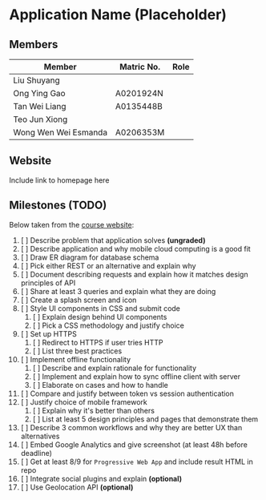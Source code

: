 # Application Name (Placeholder)

## Members

| Member               | Matric No. | Role |
| -------------------- | ---------- | ---- |
| Liu Shuyang          |            |      |
| Ong Ying Gao         | A0201924N  |      |
| Tan Wei Liang        | A0135448B  |      |
| Teo Jun Xiong        |            |      |
| Wong Wen Wei Esmanda | A0206353M  |      |

## Website

Include link to homepage here

## Milestones (TODO)

Below taken from the [course website](https://www.cs3216.com/coursework/mobile/):

1. [ ] Describe problem that application solves **(ungraded)**
1. [ ] Describe application and why mobile cloud computing is a good fit
1. [ ] Draw ER diagram for database schema
1. [ ] Pick either REST or an alternative and explain why
1. [ ] Document describing requests and explain how it matches design principles of API
1. [ ] Share at least 3 queries and explain what they are doing
1. [ ] Create a splash screen and icon
1. [ ] Style UI components in CSS and submit code
   1. [ ] Explain design behind UI components
   1. [ ] Pick a CSS methodology and justify choice
1. [ ] Set up HTTPS
   1. [ ] Redirect to HTTPS if user tries HTTP
   1. [ ] List three best practices
1. [ ] Implement offline functionality
   1. [ ] Describe and explain rationale for functionality
   1. [ ] Implement and explain how to sync offline client with server
   1. [ ] Elaborate on cases and how to handle
1. [ ] Compare and justify between token vs session authentication
1. [ ] Justify choice of mobile framework
   1. [ ] Explain why it's better than others
   1. [ ] List at least 5 design principles and pages that demonstrate them
1. [ ] Describe 3 common workflows and why they are better UX than alternatives
1. [ ] Embed Google Analytics and give screenshot (at least 48h before deadline)
1. [ ] Get at least 8/9 for `Progressive Web App` and include result HTML in repo
1. [ ] Integrate social plugins and explain **(optional)**
1. [ ] Use Geolocation API **(optional)**
